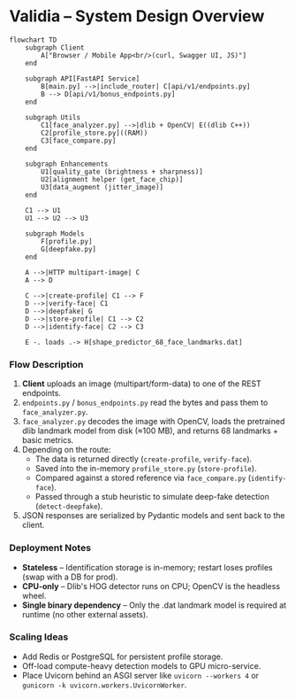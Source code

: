 # Validia – System Design Overview

```mermaid
flowchart TD
    subgraph Client
        A["Browser / Mobile App<br/>(curl, Swagger UI, JS)"]
    end

    subgraph API[FastAPI Service]
        B[main.py] -->|include_router| C[api/v1/endpoints.py]
        B --> D[api/v1/bonus_endpoints.py]
    end

    subgraph Utils
        C1[face_analyzer.py] -->|dlib + OpenCV| E((dlib C++))
        C2[profile_store.py]((RAM))
        C3[face_compare.py]
    end

    subgraph Enhancements
        U1[quality_gate (brightness + sharpness)]
        U2[alignment helper (get_face_chip)]
        U3[data_augment (jitter_image)]
    end

    C1 --> U1
    U1 --> U2 --> U3

    subgraph Models
        F[profile.py]
        G[deepfake.py]
    end

    A -->|HTTP multipart-image| C
    A --> D

    C -->|create-profile| C1 --> F
    D -->|verify-face| C1
    D -->|deepfake| G
    D -->|store-profile| C1 --> C2
    D -->|identify-face| C2 --> C3

    E -. loads .-> H[shape_predictor_68_face_landmarks.dat]
```

### Flow Description

1. **Client** uploads an image (multipart/form-data) to one of the REST endpoints.
2. `endpoints.py` / `bonus_endpoints.py` read the bytes and pass them to `face_analyzer.py`.
3. `face_analyzer.py` decodes the image with OpenCV, loads the pretrained dlib landmark model from disk (≈100 MB), and returns 68 landmarks + basic metrics.
4. Depending on the route:
   * The data is returned directly (`create-profile`, `verify-face`).
   * Saved into the in-memory `profile_store.py` (`store-profile`).
   * Compared against a stored reference via `face_compare.py` (`identify-face`).
   * Passed through a stub heuristic to simulate deep-fake detection (`detect-deepfake`).
5. JSON responses are serialized by Pydantic models and sent back to the client.

### Deployment Notes

* **Stateless** – Identification storage is in-memory; restart loses profiles (swap with a DB for prod).
* **CPU-only** – Dlib's HOG detector runs on CPU; OpenCV is the headless wheel.
* **Single binary dependency** – Only the .dat landmark model is required at runtime (no other external assets).

### Scaling Ideas

* Add Redis or PostgreSQL for persistent profile storage.
* Off-load compute-heavy detection models to GPU micro-service.
* Place Uvicorn behind an ASGI server like `uvicorn --workers 4` or `gunicorn -k uvicorn.workers.UvicornWorker`. 